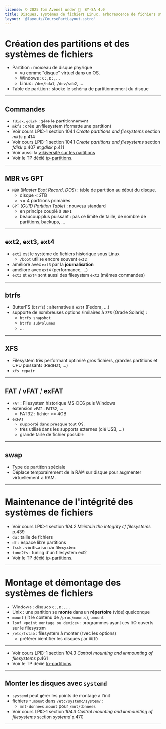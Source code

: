 ```yaml
---
license: © 2025 Tom Avenel under 󰵫  BY-SA 4.0
title: Disques, systèmes de fichiers Linux, arborescence de fichiers standard (FHS)
layout: '@layouts/CoursePartLayout.astro'
---
```


# Création des partitions et des systèmes de fichiers

- Partition : morceau de disque physique
  - vu comme "disque" virtuel dans un OS.
  - Windows : `C:`, `D:`, ...
  - Linux : `/dev/hda1`, `/dev/sdb2`, ...
- Table de partition : stocke le schéma de partitionnement du disque

---

## Commandes

- `fdisk`, `gdisk` : gère le partitionnement
- `mkfs` : crée un filesystem (formatte une partition)
- Voir cours LPIC-1 section 104.1 _Create partitions and filesystems_ section _mkfs_ p.414
- Voir cours LPIC-1 section 104.1 _Create partitions and filesystems_ section _fdisk_ p.407 et _gdisk_ p.411
- Voir aussi la [wikiversité sur les partitions](https://fr.wikiversity.org/wiki/Certification_Linux_LPI/Administrateur_syst%C3%A8me_d%C3%A9butant/Examen_101/P%C3%A9riph%C3%A9riques_et_syst%C3%A8mes_de_fichiers_Linux/Cr%C3%A9er_des_partitions_et_des_syst%C3%A8mes_de_fichiers)
- Voir le TP dédié [tp-partitions][tp-partitions].

---

## MBR vs GPT

- `MBR` (_Master Boot Record_, _DOS_) : table de partition au début du disque.
  - disque < 2TB
  - <= 4 partitions primaires
- `GPT` (_GUID Partition Table_) : nouveau standard
  - en principe couplé à `UEFI`
  - beaucoup plus puissant : pas de limite de taille, de nombre de partitions, backups, ...

---

## ext2, ext3, ext4

- `ext2` est le système de fichiers historique sous Linux
  - `/boot` utilise encore souvent `ext2`
- amélioré avec `ext3` par la **journalisation**
- amélioré avec `ext4` (performance, ...)
- `ext3` et `ext4` sont aussi des filesystem `ext2` (mêmes commandes)

---

## btrfs

- ButterFS (`btrfs`) : alternative à `ext4` (Fedora, ...)
- supporte de nombreuses options similaires à `ZFS` (Oracle Solaris) :
  - `btrfs snapshot`
  - `btrfs subvolumes`
  - ...

---

## XFS

- Filesystem très performant optimisé gros fichiers, grandes partitions et CPU puissants (RedHat, ...)
- `xfs_repair`

---

## FAT / vFAT / exFAT

- `FAT` : Filesystem historique MS-DOS puis Windows
- extension `vFAT` : `FAT32`, ...
  - FAT32 : fichier <= 4GB
- `exFAT`
  - supporté dans presque tout OS.
  - très utilisé dans les supports externes (clé USB, ...)
  - grande taille de fichier possible

---

## swap

- Type de partition spéciale
- Déplace temporairement de la RAM sur disque pour augmenter virtuellement la RAM.

---

# Maintenance de l'intégrité des systèmes de fichiers

- Voir cours LPIC-1 section _104.2 Maintain the integrity of filesystems_ p.439
- `du` : taille de fichiers
- `df` : espace libre partitions
- `fsck` : vérification de filesystem
- `tune2fs` : tuning d'un filesystem ext2
- Voir le TP dédié [tp-partitions][tp-partitions].

---

# Montage et démontage des systèmes de fichiers

- Windows : disques `C:`, `D:`, ...
- Unix : une partition se **monte** dans un **répertoire** (vide) quelconque
- `mount` (lit le contenu de `/proc/mounts`), `umount`
- `lsof <point montage ou device>` : programmes ayant des I/O ouverts sur le filesystem
- `/etc/fstab` : filesystem à monter (avec les options)
  + préférer identifier les disques par `UUID`

---

- Voir cours LPIC-1 section _104.3 Control mounting and unmounting of filesystems_ p.461
- Voir le TP dédié [tp-partitions][tp-partitions].

---

## Monter les disques avec `systemd`

- `systemd` peut gérer les points de montage à l'init
- fichiers `*.mount` dans `/etc/systemd/system/` :
  - `mnt-donnees.mount` pour `/mnt/donnees`
- Voir cours LPIC-1 section _104.3 Control mounting and unmounting of filesystems_ section _systemd_ p.470

---

<!-- Annexe : liste des TPs -->

[tp-ligne-commande]: tp-ligne-commande.md
[tp-systeme]: tp-systeme.md
[tp-grub]: tp-grub.md
[tp-shared-lib]: tp-shared-lib.md
[tp-sysv-systemd]: tp-sysv-systemd.md
[tp-rpm-apt]: tp-rpm-apt.md
[tp-texte]: tp-texte.md
[tp-fichiers]: tp-fichiers.md
[tp-redirections]: tp-redirections.md
[tp-process]: tp-process.md
[tp-fichiers-avance]: tp-fichiers-avance.md
[tp-partitions]: tp-partitions.md

[tp-ligne-commande]: tp-ligne-commande.md
[tp-systeme]: tp-systeme.md
[tp-grub]: tp-grub.md
[tp-shared-lib]: tp-shared-lib.md
[tp-sysv-systemd]: tp-sysv-systemd.md
[tp-rpm-apt]: tp-rpm-apt.md
[tp-texte]: tp-texte.md
[tp-fichiers]: tp-fichiers.md
[tp-redirections]: tp-redirections.md
[tp-process]: tp-process.md
[tp-fichiers-avance]: tp-fichiers-avance.md
[tp-partitions]: tp-partitions.md
[tp-cron]: tp-cron.md
[tp-lang]: tp-lang.md
[tp-smtp]: /cours/cloud/exo-smtp.md
[tp-syslog]: tp-syslog.md
[tp-network]: tp-network.md
[tp-security]: tp-security.md
[tp-ssh-gpg]: tp-ssh-gpg.md

